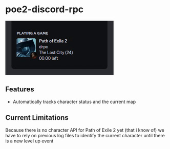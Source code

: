 # poe2-discord-rpc

![PREVIEW](/.github/resources/preview.gif)

## Features

- Automatically tracks character status and the current map

## Current Limitations

Because there is no character API for Path of Exile 2 yet (that i know of) we have to rely on previous log files to identify the current character until there is a new level up event
